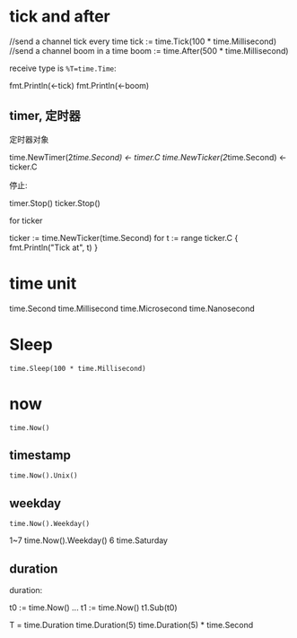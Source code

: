 # tick and after

  //send a channel tick every time
  tick := time.Tick(100 * time.Millisecond)
  //send a channel boom in a time
	boom := time.After(500 * time.Millisecond)

receive type is `%T=time.Time`:

  fmt.Println(<-tick)
  fmt.Println(<-boom)

## timer, 定时器
 定时器对象

  time.NewTimer(2*time.Second)
  <- timer.C
  time.NewTicker(2*time.Second)
  <- ticker.C

停止:

  timer.Stop()
  ticker.Stop()

for ticker

  ticker := time.NewTicker(time.Second)
  for t := range ticker.C {
      fmt.Println("Tick at", t)
  }

# time unit

  time.Second
  time.Millisecond
  time.Microsecond
  time.Nanosecond

# Sleep

	time.Sleep(100 * time.Millisecond)

# now

    time.Now()

## timestamp

    time.Now().Unix()

## weekday

  	time.Now().Weekday()
  1~7
  	time.Now().Weekday()
  6
  	time.Saturday

## duration
duration:

  t0 := time.Now()
  ...
  t1 := time.Now()
  t1.Sub(t0)

  T = time.Duration
  time.Duration(5)
  time.Duration(5) * time.Second
